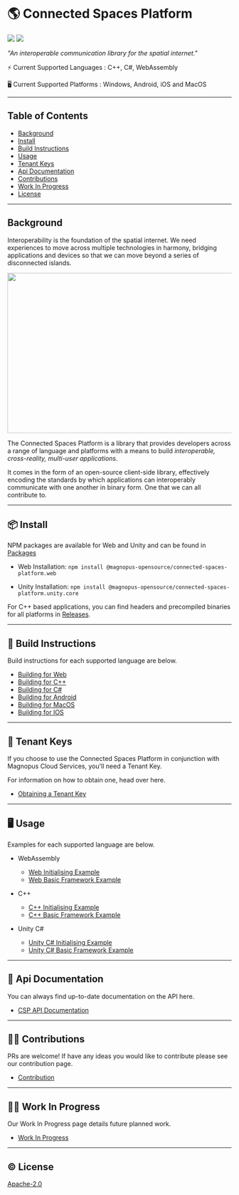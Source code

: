 # 🌎 Connected Spaces Platform

[![](https://img.shields.io/badge/readme%20style-standard-brightgreen.svg?style=flat-square)](https://github.com/RichardLitt/standard-readme)
[![](https://img.shields.io/badge/License-Apache2.0-blue)](https://github.com/magnopus-opensource/connected-spaces-platform/blob/develop/LICENSE)


_"An interoperable communication library for the spatial internet."_

⚡️ Current Supported Languages : C++, C#, WebAssembly

🖥️ Current Supported Platforms : Windows, Android, iOS and MacOS


****

## Table of Contents

- [Background](#background)
- [Install](#-install)
- [Build Instructions](#-build-instructions)
- [Usage](#%EF%B8%8F-usage)
- [Tenant Keys](#-tenant-keys)
- [Api Documentation](#-api-documentation)
- [Contributions](#%EF%B8%8F-contributions)
- [Work In Progress](#woman_factory_worker-work-in-progress)
- [License](#%EF%B8%8F-license)

****

## Background
Interoperability is the foundation of the spatial internet. We need experiences to move across multiple technologies in harmony, bridging applications and devices so that we can move beyond a series of disconnected islands.

<p align="center">
    <img width="640" height="360" src="https://github.com/magnopus-opensource/connected-spaces-platform/assets/99482500/bfd58061-613d-4aa6-9adf-35a4d8e53434">
</p>

The Connected Spaces Platform is a library that provides developers across a range of language and platforms with a means to build *interoperable, cross-reality, multi-user applications*.

It comes in the form of an open-source client-side library, effectively encoding the standards by which applications can interoperably communicate with one another in binary form. One that we can all contribute to.

****

## 📦 Install
NPM packages are available for Web and Unity and can be found in [Packages](https://github.com/orgs/magnopus-opensource/packages?repo_name=connected-spaces-platform)

- Web Installation:  `npm install @magnopus-opensource/connected-spaces-platform.web`

- Unity Installation: `npm install @magnopus-opensource/connected-spaces-platform.unity.core`

For C++ based applications, you can find headers and precompiled binaries for all platforms in [Releases](https://github.com/magnopus-opensource/connected-spaces-platform/releases).

****

## 🔨 Build Instructions
Build instructions for each supported language are below.

- [Building for Web](https://github.com/magnopus-opensource/connected-spaces-platform/wiki/Building-CSP-for-Web)
- [Building for C++](https://github.com/magnopus-opensource/connected-spaces-platform/wiki/Building-CSP-for-CPP)
- [Building for C#](https://github.com/magnopus-opensource/connected-spaces-platform/wiki/Building-CSP-for-CSharp)
- [Building for Android](https://github.com/magnopus-opensource/connected-spaces-platform/wiki/Building-CSP-for-Android)
- [Building for MacOS](https://github.com/magnopus-opensource/connected-spaces-platform/wiki/Building-CSP-for-MacOS)
- [Building for IOS](https://github.com/magnopus-opensource/connected-spaces-platform/wiki/Building-CSP-for-IOS)

****

## 🔑 Tenant Keys

If you choose to use the Connected Spaces Platform in conjunction with Magnopus Cloud Services, you'll need a Tenant Key.

For information on how to obtain one, head over here.

 - [Obtaining a Tenant Key](https://www.magnopus.com/platform)
****

## 🖥️ Usage
Examples for each supported language are below.

- WebAssembly 
    - [Web Initialising Example](https://github.com/magnopus-opensource/connected-spaces-platform/tree/main/Examples/Initialising%20Foundation/Web)
    - [Web Basic Framework Example](https://github.com/magnopus-opensource/connected-spaces-platform/tree/main/Examples/Basic%20Framework/Web)
- C++
    - [C++ Initialising Example](https://github.com/magnopus-opensource/connected-spaces-platform/tree/main/Examples/Initialising%20Foundation/CPlusPlus/InitialisingFoundation)
    - [C++ Basic Framework Example](https://github.com/magnopus-opensource/connected-spaces-platform/tree/main/Examples/Basic%20Framework/CPlusPlus/BasicFramework)

- Unity C#
    - [Unity C# Initialising Example](https://github.com/magnopus-opensource/connected-spaces-platform/tree/main/Examples/Initialising%20Foundation/CSharp/Foundation-Unity-Example)
    - [Unity C# Basic Framework Example](https://github.com/magnopus-opensource/connected-spaces-platform/tree/main/Examples/Basic%20Framework/CSharp/Foundation-Unity-Example)

****

 ## 📖 Api Documentation

You can always find up-to-date documentation on the API here.

 - [CSP API Documentation](https://builds.magnoboard.com/connected-spaces-platform/index.html)


****

## 👷‍♂️ Contributions

PRs are welcome! If have any ideas you would like to contribute please see our contribution page.

 - [Contribution](/CONTRIBUTING.md)


****

## :woman_factory_worker: Work In Progress

Our Work In Progress page details future planned work.

 - [Work In Progress](https://github.com/magnopus-opensource/connected-spaces-platform/wiki/Work-In-Progress)


****

 ## ©️ License

 [Apache-2.0](https://github.com/magnopus-opensource/connected-spaces-platform/blob/develop/LICENSE)

